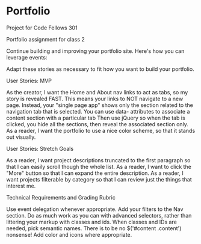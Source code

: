# Portfolio
Project for Code Fellows 301

Portfolio assignment for class 2

Continue building and improving your portfolio site. Here's how you can leverage events:

Adapt these stories as necessary to fit how you want to build your portfolio.

User Stories: MVP

As the creator, I want the Home and About nav links to act as tabs, so my story is revealed FAST.
This means your links to NOT navigate to a new page.
Instead, your "single page app" shows only the section related to the navigation tab that is selected.
You can use data- attributes to associate a content section with a particular tab
Then use jQuery so when the tab is clicked, you hide all the sections, then reveal the associated section only.
As a reader, I want the portfolio to use a nice color scheme, so that it stands out visually.

User Stories: Stretch Goals

As a reader, I want project descriptions truncated to the first paragraph so that I can easily scroll though the whole list.
As a reader, I want to click the "More" button so that I can expand the entire description.
As a reader, I want projects filterable by category so that I can review just the things that interest me.

Technical Requirements and Grading Rubric

Use event delegation whenever appropriate.
Add your filters to the Nav section.
Do as much work as you can with advanced selectors, rather than littering your markup with classes and ids.
When classes and IDs are needed, pick semantic names. There is to be no $('#content .content') nonsense!
Add color and icons where appropriate.
